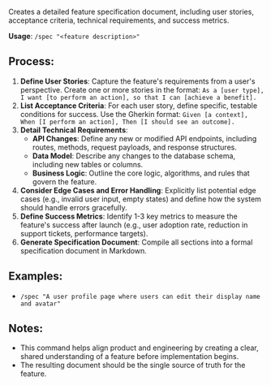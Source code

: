 Creates a detailed feature specification document, including user stories, acceptance criteria, technical requirements, and success metrics.

**Usage**: `/spec "<feature description>"`

## Process:
1.  **Define User Stories**: Capture the feature's requirements from a user's perspective. Create one or more stories in the format: `As a [user type], I want [to perform an action], so that I can [achieve a benefit].`
2.  **List Acceptance Criteria**: For each user story, define specific, testable conditions for success. Use the Gherkin format: `Given [a context], When [I perform an action], Then [I should see an outcome].`
3.  **Detail Technical Requirements**:
    *   **API Changes**: Define any new or modified API endpoints, including routes, methods, request payloads, and response structures.
    *   **Data Model**: Describe any changes to the database schema, including new tables or columns.
    *   **Business Logic**: Outline the core logic, algorithms, and rules that govern the feature.
4.  **Consider Edge Cases and Error Handling**: Explicitly list potential edge cases (e.g., invalid user input, empty states) and define how the system should handle errors gracefully.
5.  **Define Success Metrics**: Identify 1-3 key metrics to measure the feature's success after launch (e.g., user adoption rate, reduction in support tickets, performance targets).
6.  **Generate Specification Document**: Compile all sections into a formal specification document in Markdown.

## Examples:
- `/spec "A user profile page where users can edit their display name and avatar"`

## Notes:
- This command helps align product and engineering by creating a clear, shared understanding of a feature before implementation begins.
- The resulting document should be the single source of truth for the feature.